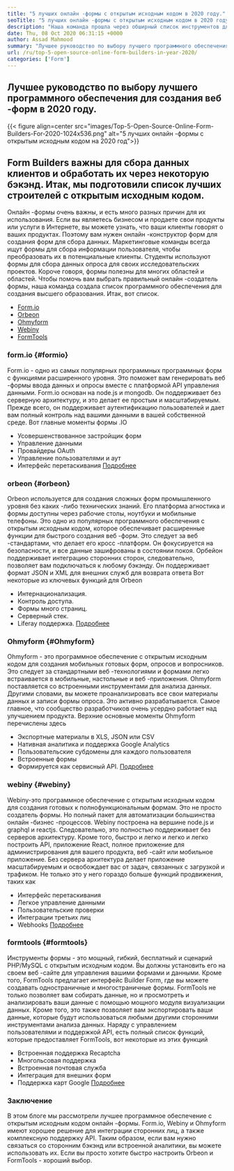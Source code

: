 ```yaml
---
title: "5 лучших онлайн -формы с открытым исходным кодом в 2020 году." 
seoTitle: "5 лучших онлайн -формы с открытым исходным кодом в 2020 году." 
description: "Наша команда прошла через обширный список инструментов для создания форм, и у нас есть короткие перечисленные для вас некоторые ведущие онлайн -программные обеспечения для создания онлайн." 
date: Thu, 08 Oct 2020 06:31:15 +0000
author: Assad Mahmood
summary: "Лучшее руководство по выбору лучшего программного обеспечения для создания веб -форм в 2020 году" 
url: /ru/top-5-open-source-online-form-builders-in-year-2020/
categories: ['Form']
---
```


## Лучшее руководство по выбору лучшего программного обеспечения для создания веб -форм в 2020 году.

{{< figure align=center src="images/Top-5-Open-Source-Online-Form-Builders-For-2020-1024x536.png" alt="5 лучших онлайн -формы с открытым исходным кодом на 2020 год">}}


## Form Builders важны для сбора данных клиентов и обработать их через некоторую бэкэнд. Итак, мы подготовили список лучших строителей с открытым исходным кодом.
Онлайн -формы очень важны, и есть много разных причин для их использования. Если вы являетесь бизнесом и продаете свои продукты или услуги в Интернете, вы можете узнать, что ваши клиенты говорят о ваших продуктах. Поэтому вам нужен онлайн -конструктор форм для создания форм для сбора данных.
Маркетинговые команды всегда ищут формы для сбора информации пользователя, чтобы преобразовать их в потенциальные клиенты. Студенты используют формы для сбора данных опроса для своих исследовательских проектов. Короче говоря, формы полезны для многих областей и областей.
Чтобы помочь вам выбрать правильный онлайн -создатель формы, наша команда создала список программного обеспечения для создания высшего образования. Итак, вот список.
  * [Form.io][1]
  * [Orbeon][2]
  * [Ohmyform][3]
  * [Webiny][4]
  * [FormTools][5]

### **form.io**    {#formio}
Form.io - одно из самых популярных программных программных форм с функциями расширенного уровня. Это поможет вам генерировать веб -формы ввода данных и опросы вместе с платформой API управления данными.
Form.io основан на node.js и mongodb. Он поддерживает без серверную архитектуру, и это делает ее простым и масштабируемым. Прежде всего, он поддерживает аутентификацию пользователей и дает вам полный контроль над вашими данными в вашей собственной среде.
Вот главные моменты формы .IO
  * Усовершенствованное застройщик форм
  * Управление данными
  * Провайдеры OAuth
  * Управление пользователями и аут
  * Интерфейс перетаскивания
    [Подробнее][6]

### **orbeon**    {#orbeon}
Orbeon используется для создания сложных форм промышленного уровня без каких -либо технических знаний. Его платформа агностика и формы доступны через рабочие столы, ноутбуки и мобильные телефоны.
Это одно из популярных программного обеспечения с открытым исходным кодом, которое обеспечивает расширенные функции для быстрого создания веб -форм. Это следует за веб -стандартами, что делает его кросс -платформ. Он фокусируется на безопасности, и все данные зашифрованы в состоянии покоя.
Орбейон поддерживает интеграцию сторонних сторон, следовательно, позволяет вам подключаться к любому бэкэнду. Он поддерживает формат JSON и XML для внешних служб для возврата ответа
Вот некоторые из ключевых функций для Orbeon
  * Интернационализация.
  * Контроль доступа.
  * Формы много страниц.
  * Серверный стек.
  * Liferay поддержка.
    [Подробнее][7]

### **Ohmyform**    {#Ohmyform}
Ohmyform - это программное обеспечение с открытым исходным кодом для создания мобильных готовых форм, опросов и вопросников. Это следует за стандартными веб -технологиями и формами легко встраивается в мобильные, настольные и веб -приложения.
Ohmyform поставляется со встроенными инструментами для анализа данных. Другими словами, вы можете проанализировать все свои материалы данных и записи формы опроса. Это активно разрабатывается. Самое главное, что сообщество разработчиков очень усердно работает над улучшением продукта.
Верхние основные моменты Ohmyform перечислены здесь
  * Экспортные материалы в XLS, JSON или CSV
  * Нативная аналитика и поддержка Google Analytics
  * Пользовательские субдомены для каждого пользователя
  * Встроенные формы
  * Формируется как сервисный API.
    [Подробнее][8]

### **webiny**    {#webiny}
Webiny-это программное обеспечение с открытым исходным кодом для создания готовых к полнофункциональным формам. Это не просто создатель формы. Но полный пакет для автоматизации большинства онлайн -бизнес -процессов.
Webiny построена на вершине node.js и graphql и reactjs. Следовательно, это полностью поддерживает без серверов архитектуру. Кроме того, быстро и легко и легко и легко построить API, приложение React, полное приложение для администрирования для вашего продукта, веб -сайт или мобильное приложение.
Без сервера архитектура делает приложение масштабируемым и освобождает вас от задач, связанных с загрузкой и трафиком. Не только это у него гораздо больше функций продвижения, таких как
  * Интерфейс перетаскивания
  * Легкое управление данными
  * Пользовательские проверки
  * Интеграции третьих лиц
  * Webhooks
    [Подробнее][9]

### **formtools**    {#formtools}
Инструменты формы - это мощный, гибкий, бесплатный и сценарий PHP/MySQL с открытым исходным кодом. Вы должны установить его на своем веб -сайте для управления вашими формами и данными. Кроме того, FormTools предлагает интерфейс Builder Form, где вы можете создавать одностраничные и многостраничные формы.
FormTools не только позволяет вам собирать данные, но и просмотреть и анализировать ваши данные с помощью мощного модуля визуализации данных. Кроме того, это также позволяет вам экспортировать ваши данные, которые будут использоваться любыми другими сторонними инструментами анализа данных.
Наряду с управлением пользователями и поддержкой API, есть полный список функций, которые предоставляет FormTools, вот некоторые из этих функций
  * Встроенная поддержка Recaptcha
  * Многольсовая поддержка
  * Встроенная почтовая служба
  * Интеграция для внешних форм
  * Поддержка карт Google
    [Подробнее][10]

### Заключение
В этом блоге мы рассмотрели лучшее программное обеспечение с открытым исходным кодом онлайн -формы. Form.io, Webiny и Ohmyform имеют хорошее решение для интеграции сторонних лиц, а также комплексную поддержку API. Таким образом, если вам нужно связаться со сторонним бэкэнд или встроенной аналитики, вы можете использовать их. Если вы просто хотите быстро настроить Orbeon и FormTools - хороший выбор.

  
[1]: #formio
[2]: #orbeon
[3]: #ohmyform
[4]: #webiny
[5]: #formtools
[6]: https://products.containerize.com/form/formio
[7]: https://products.containerize.com/form/orbeon
[8]: https://products.containerize.com/form/ohmyform
[9]: https://products.containerize.com/form/webiny
[10]: https://products.containerize.com/form/formtools
